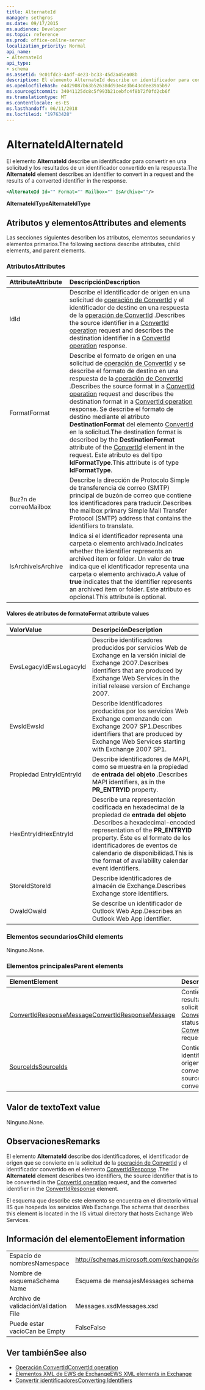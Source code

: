 ```yaml
---
title: AlternateId
manager: sethgros
ms.date: 09/17/2015
ms.audience: Developer
ms.topic: reference
ms.prod: office-online-server
localization_priority: Normal
api_name:
- AlternateId
api_type:
- schema
ms.assetid: 9c01fdc3-4adf-4e23-bc33-45d2a45ea08b
description: El elemento AlternateId describe un identificador para convertir en una solicitud y los resultados de un identificador convertido en la respuesta.
ms.openlocfilehash: e4d29087b63b52638dd93e4e3b643cdee39a5b97
ms.sourcegitcommit: 34041125dc8c5f993b21cebfc4f8b72f0fd2cb6f
ms.translationtype: MT
ms.contentlocale: es-ES
ms.lasthandoff: 06/11/2018
ms.locfileid: "19763428"
---
```

# <a name="alternateid"></a><span data-ttu-id="8d252-103">AlternateId</span><span class="sxs-lookup"><span data-stu-id="8d252-103">AlternateId</span></span>

<span data-ttu-id="8d252-104">El elemento **AlternateId** describe un identificador para convertir en una solicitud y los resultados de un identificador convertido en la respuesta.</span><span class="sxs-lookup"><span data-stu-id="8d252-104">The **AlternateId** element describes an identifier to convert in a request and the results of a converted identifier in the response.</span></span> 
  
```XML
<AlternateId Id="" Format="" Mailbox="" IsArchive=""/>
```

 <span data-ttu-id="8d252-105">**AlternateIdType**</span><span class="sxs-lookup"><span data-stu-id="8d252-105">**AlternateIdType**</span></span>
## <a name="attributes-and-elements"></a><span data-ttu-id="8d252-106">Atributos y elementos</span><span class="sxs-lookup"><span data-stu-id="8d252-106">Attributes and elements</span></span>

<span data-ttu-id="8d252-107">Las secciones siguientes describen los atributos, elementos secundarios y elementos primarios.</span><span class="sxs-lookup"><span data-stu-id="8d252-107">The following sections describe attributes, child elements, and parent elements.</span></span>
  
### <a name="attributes"></a><span data-ttu-id="8d252-108">Atributos</span><span class="sxs-lookup"><span data-stu-id="8d252-108">Attributes</span></span>

|<span data-ttu-id="8d252-109">**Attribute**</span><span class="sxs-lookup"><span data-stu-id="8d252-109">**Attribute**</span></span>|<span data-ttu-id="8d252-110">**Descripción**</span><span class="sxs-lookup"><span data-stu-id="8d252-110">**Description**</span></span>|
|:-----|:-----|
|<span data-ttu-id="8d252-111">Id</span><span class="sxs-lookup"><span data-stu-id="8d252-111">Id</span></span>  <br/> |<span data-ttu-id="8d252-112">Describe el identificador de origen en una solicitud de [operación de ConvertId](convertid-operation.md) y el identificador de destino en una respuesta de la [operación de ConvertId](convertid-operation.md) .</span><span class="sxs-lookup"><span data-stu-id="8d252-112">Describes the source identifier in a [ConvertId operation](convertid-operation.md) request and describes the destination identifier in a [ConvertId operation](convertid-operation.md) response.</span></span>  <br/> |
|<span data-ttu-id="8d252-113">Format</span><span class="sxs-lookup"><span data-stu-id="8d252-113">Format</span></span>  <br/> |<span data-ttu-id="8d252-114">Describe el formato de origen en una solicitud de [operación de ConvertId](convertid-operation.md) y se describe el formato de destino en una respuesta de la [operación de ConvertId](convertid-operation.md) .</span><span class="sxs-lookup"><span data-stu-id="8d252-114">Describes the source format in a [ConvertId operation](convertid-operation.md) request and describes the destination format in a [ConvertId operation](convertid-operation.md) response.</span></span> <span data-ttu-id="8d252-115">Se describe el formato de destino mediante el atributo **DestinationFormat** del elemento [ConvertId](convertid.md) en la solicitud.</span><span class="sxs-lookup"><span data-stu-id="8d252-115">The destination format is described by the **DestinationFormat** attribute of the [ConvertId](convertid.md) element in the request.</span></span> <span data-ttu-id="8d252-116">Este atributo es del tipo **IdFormatType**.</span><span class="sxs-lookup"><span data-stu-id="8d252-116">This attribute is of type **IdFormatType**.</span></span>  <br/> |
|<span data-ttu-id="8d252-117">Buz?n de correo</span><span class="sxs-lookup"><span data-stu-id="8d252-117">Mailbox</span></span>  <br/> |<span data-ttu-id="8d252-118">Describe la dirección de Protocolo Simple de transferencia de correo (SMTP) principal de buzón de correo que contiene los identificadores para traducir.</span><span class="sxs-lookup"><span data-stu-id="8d252-118">Describes the mailbox primary Simple Mail Transfer Protocol (SMTP) address that contains the identifiers to translate.</span></span>  <br/> |
|<span data-ttu-id="8d252-119">IsArchive</span><span class="sxs-lookup"><span data-stu-id="8d252-119">IsArchive</span></span>  <br/> |<span data-ttu-id="8d252-120">Indica si el identificador representa una carpeta o elemento archivado.</span><span class="sxs-lookup"><span data-stu-id="8d252-120">Indicates whether the identifier represents an archived item or folder.</span></span> <span data-ttu-id="8d252-121">Un valor de **true** indica que el identificador representa una carpeta o elemento archivado.</span><span class="sxs-lookup"><span data-stu-id="8d252-121">A value of **true** indicates that the identifier represents an archived item or folder.</span></span> <span data-ttu-id="8d252-122">Este atributo es opcional.</span><span class="sxs-lookup"><span data-stu-id="8d252-122">This attribute is optional.</span></span>  <br/> |
   
#### <a name="format-attribute-values"></a><span data-ttu-id="8d252-123">Valores de atributos de formato</span><span class="sxs-lookup"><span data-stu-id="8d252-123">Format attribute values</span></span>

|<span data-ttu-id="8d252-124">**Valor**</span><span class="sxs-lookup"><span data-stu-id="8d252-124">**Value**</span></span>|<span data-ttu-id="8d252-125">**Descripción**</span><span class="sxs-lookup"><span data-stu-id="8d252-125">**Description**</span></span>|
|:-----|:-----|
|<span data-ttu-id="8d252-126">EwsLegacyId</span><span class="sxs-lookup"><span data-stu-id="8d252-126">EwsLegacyId</span></span>  <br/> |<span data-ttu-id="8d252-127">Describe identificadores producidos por servicios Web de Exchange en la versión inicial de Exchange 2007.</span><span class="sxs-lookup"><span data-stu-id="8d252-127">Describes identifiers that are produced by Exchange Web Services in the initial release version of Exchange 2007.</span></span>  <br/> |
|<span data-ttu-id="8d252-128">EwsId</span><span class="sxs-lookup"><span data-stu-id="8d252-128">EwsId</span></span>  <br/> |<span data-ttu-id="8d252-129">Describe identificadores producidos por los servicios Web Exchange comenzando con Exchange 2007 SP1.</span><span class="sxs-lookup"><span data-stu-id="8d252-129">Describes identifiers that are produced by Exchange Web Services starting with Exchange 2007 SP1.</span></span>  <br/> |
|<span data-ttu-id="8d252-130">Propiedad EntryId</span><span class="sxs-lookup"><span data-stu-id="8d252-130">EntryId</span></span>  <br/> |<span data-ttu-id="8d252-131">Describe identificadores de MAPI, como se muestra en la propiedad de **entrada del objeto** .</span><span class="sxs-lookup"><span data-stu-id="8d252-131">Describes MAPI identifiers, as in the **PR_ENTRYID** property.</span></span>  <br/> |
|<span data-ttu-id="8d252-132">HexEntryId</span><span class="sxs-lookup"><span data-stu-id="8d252-132">HexEntryId</span></span>  <br/> |<span data-ttu-id="8d252-133">Describe una representación codificada en hexadecimal de la propiedad de **entrada del objeto** .</span><span class="sxs-lookup"><span data-stu-id="8d252-133">Describes a hexadecimal-encoded representation of the **PR_ENTRYID** property.</span></span> <span data-ttu-id="8d252-134">Éste es el formato de los identificadores de eventos de calendario de disponibilidad.</span><span class="sxs-lookup"><span data-stu-id="8d252-134">This is the format of availability calendar event identifiers.</span></span>  <br/> |
|<span data-ttu-id="8d252-135">StoreId</span><span class="sxs-lookup"><span data-stu-id="8d252-135">StoreId</span></span>  <br/> |<span data-ttu-id="8d252-136">Describe identificadores de almacén de Exchange.</span><span class="sxs-lookup"><span data-stu-id="8d252-136">Describes Exchange store identifiers.</span></span>  <br/> |
|<span data-ttu-id="8d252-137">OwaId</span><span class="sxs-lookup"><span data-stu-id="8d252-137">OwaId</span></span>  <br/> |<span data-ttu-id="8d252-138">Se describe un identificador de Outlook Web App.</span><span class="sxs-lookup"><span data-stu-id="8d252-138">Describes an Outlook Web App identifier.</span></span>  <br/> |
   
### <a name="child-elements"></a><span data-ttu-id="8d252-139">Elementos secundarios</span><span class="sxs-lookup"><span data-stu-id="8d252-139">Child elements</span></span>

<span data-ttu-id="8d252-140">Ninguno.</span><span class="sxs-lookup"><span data-stu-id="8d252-140">None.</span></span>
  
### <a name="parent-elements"></a><span data-ttu-id="8d252-141">Elementos principales</span><span class="sxs-lookup"><span data-stu-id="8d252-141">Parent elements</span></span>

|<span data-ttu-id="8d252-142">**Element**</span><span class="sxs-lookup"><span data-stu-id="8d252-142">**Element**</span></span>|<span data-ttu-id="8d252-143">**Descripción**</span><span class="sxs-lookup"><span data-stu-id="8d252-143">**Description**</span></span>|
|:-----|:-----|
|[<span data-ttu-id="8d252-144">ConvertIdResponseMessage</span><span class="sxs-lookup"><span data-stu-id="8d252-144">ConvertIdResponseMessage</span></span>](convertidresponsemessage.md) <br/> |<span data-ttu-id="8d252-145">Contiene el estado y el resultado de una solicitud de [operación ConvertId](convertid-operation.md) .</span><span class="sxs-lookup"><span data-stu-id="8d252-145">Contains the status and result of a [ConvertId operation](convertid-operation.md) request.</span></span>  <br/> |
|[<span data-ttu-id="8d252-146">SourceIds</span><span class="sxs-lookup"><span data-stu-id="8d252-146">SourceIds</span></span>](sourceids.md) <br/> |<span data-ttu-id="8d252-147">Contiene los identificadores de origen para convertir.</span><span class="sxs-lookup"><span data-stu-id="8d252-147">Contains the source identifiers to convert.</span></span>  <br/> |
   
## <a name="text-value"></a><span data-ttu-id="8d252-148">Valor de texto</span><span class="sxs-lookup"><span data-stu-id="8d252-148">Text value</span></span>

<span data-ttu-id="8d252-149">Ninguno.</span><span class="sxs-lookup"><span data-stu-id="8d252-149">None.</span></span>
  
## <a name="remarks"></a><span data-ttu-id="8d252-150">Observaciones</span><span class="sxs-lookup"><span data-stu-id="8d252-150">Remarks</span></span>

<span data-ttu-id="8d252-151">El elemento **AlternateId** describe dos identificadores, el identificador de origen que se convierte en la solicitud de la [operación de ConvertId](convertid-operation.md) y el identificador convertido en el elemento [ConvertIdResponse](convertidresponse.md) .</span><span class="sxs-lookup"><span data-stu-id="8d252-151">The **AlternateId** element describes two identifiers, the source identifier that is to be converted in the [ConvertId operation](convertid-operation.md) request, and the converted identifier in the [ConvertIdResponse](convertidresponse.md) element.</span></span> 
  
<span data-ttu-id="8d252-152">El esquema que describe este elemento se encuentra en el directorio virtual IIS que hospeda los servicios Web Exchange.</span><span class="sxs-lookup"><span data-stu-id="8d252-152">The schema that describes this element is located in the IIS virtual directory that hosts Exchange Web Services.</span></span>
  
## <a name="element-information"></a><span data-ttu-id="8d252-153">Información del elemento</span><span class="sxs-lookup"><span data-stu-id="8d252-153">Element information</span></span>

||||
|:-----|:-----|:-----|
|<span data-ttu-id="8d252-154">Espacio de nombres</span><span class="sxs-lookup"><span data-stu-id="8d252-154">Namespace</span></span>  <br/> |http://schemas.microsoft.com/exchange/services/2006/messages  <br/> |http://schemas.microsoft.com/exchange/services/2006/types  <br/> |
|<span data-ttu-id="8d252-155">Nombre de esquema</span><span class="sxs-lookup"><span data-stu-id="8d252-155">Schema Name</span></span>  <br/> |<span data-ttu-id="8d252-156">Esquema de mensajes</span><span class="sxs-lookup"><span data-stu-id="8d252-156">Messages schema</span></span>  <br/> |<span data-ttu-id="8d252-157">Esquema de tipos</span><span class="sxs-lookup"><span data-stu-id="8d252-157">Types schema</span></span>  <br/> |
|<span data-ttu-id="8d252-158">Archivo de validación</span><span class="sxs-lookup"><span data-stu-id="8d252-158">Validation File</span></span>  <br/> |<span data-ttu-id="8d252-159">Messages.xsd</span><span class="sxs-lookup"><span data-stu-id="8d252-159">Messages.xsd</span></span>  <br/> |<span data-ttu-id="8d252-160">Types.xsd</span><span class="sxs-lookup"><span data-stu-id="8d252-160">Types.xsd</span></span>  <br/> |
|<span data-ttu-id="8d252-161">Puede estar vacío</span><span class="sxs-lookup"><span data-stu-id="8d252-161">Can be Empty</span></span>  <br/> |<span data-ttu-id="8d252-162">False</span><span class="sxs-lookup"><span data-stu-id="8d252-162">False</span></span>  <br/> |<span data-ttu-id="8d252-163">False</span><span class="sxs-lookup"><span data-stu-id="8d252-163">False</span></span>  <br/> |
   
## <a name="see-also"></a><span data-ttu-id="8d252-164">Ver también</span><span class="sxs-lookup"><span data-stu-id="8d252-164">See also</span></span>

- [<span data-ttu-id="8d252-165">Operación ConvertId</span><span class="sxs-lookup"><span data-stu-id="8d252-165">ConvertId operation</span></span>](convertid-operation.md)
- [<span data-ttu-id="8d252-166">Elementos XML de EWS de Exchange</span><span class="sxs-lookup"><span data-stu-id="8d252-166">EWS XML elements in Exchange</span></span>](ews-xml-elements-in-exchange.md)
- [<span data-ttu-id="8d252-167">Convertir identificadores</span><span class="sxs-lookup"><span data-stu-id="8d252-167">Converting Identifiers</span></span>](http://msdn.microsoft.com/library/a5391746-b6ef-4f48-8fc8-8255258651aa%28Office.15%29.aspx)

